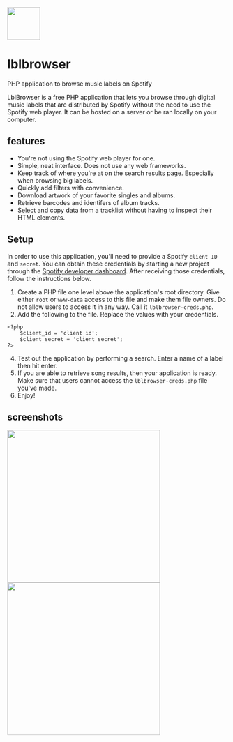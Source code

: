 
<img src="https://github.com/splatert/lblbrowser/assets/82643571/ab4ea7a8-5307-48f6-877d-e07b0e443196" height="75">

# lblbrowser
PHP application to browse music labels on Spotify


LblBrowser is a free PHP application that lets you browse through digital music labels that are distributed by Spotify without the need to use the Spotify web player. It can be hosted on a server or be ran locally on your computer.


## features

- You're not using the Spotify web player for one.
- Simple, neat interface. Does not use any web frameworks.
- Keep track of where you're at on the search results page. Especially when browsing big labels.
- Quickly add filters with convenience.
- Download artwork of your favorite singles and albums.
- Retrieve barcodes and identifers of album tracks.
- Select and copy data from a tracklist without having to inspect their HTML elements.


## Setup

In order to use this application, you'll need to provide a Spotify ``client ID`` and ``secret``. You can obtain these credentials by starting a new project through the [Spotify developer dashboard](https://developer.spotify.com/dashboard).
After receiving those credentials, follow the instructions below.

1. Create a PHP file one level above the application's root directory. Give either ``root`` or ``www-data`` access to this file and make them file owners. Do not allow users to access it in any way. Call it ``lblbrowser-creds.php``.
2. Add the following to the file. Replace the values with your credentials.
```
<?php
	$client_id = 'client id';
	$client_secret = 'client secret';
?>
```  
4. Test out the application by performing a search. Enter a name of a label then hit enter.
5. If you are able to retrieve song results, then your application is ready. Make sure that users cannot access the ``lblbrowser-creds.php`` file you've made.
6. Enjoy!


## screenshots

<img src="https://github.com/splatert/lblbrowser/assets/82643571/c7f3f75e-0fd9-43f9-81a9-e384b763e95f" height="350">
<img src="https://github.com/splatert/lblbrowser/assets/82643571/dc07510f-fbab-411f-a642-b8416ebd54f8" height="350">
